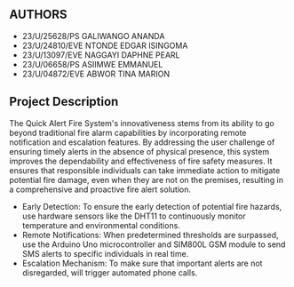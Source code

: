 ## AUTHORS 
- 23/U/25628/PS GALIWANGO ANANDA 
- 23/U/24810/EVE NTONDE EDGAR ISINGOMA 
- 23/U/13097/EVE NAGGAYI DAPHNE PEARL 
- 23/U/06658/PS ASIIMWE EMMANUEL 
- 23/U/04872/EVE ABWOR TINA MARION 

## Project Description
The Quick Alert Fire System's innovativeness stems from its ability to go beyond traditional fire alarm capabilities by incorporating remote notification and escalation features. By addressing the user challenge of ensuring timely alerts in the absence of physical presence, this system improves the dependability and effectiveness of fire safety measures. It ensures that responsible individuals can take immediate action to mitigate potential fire damage, even when they are not on the premises, resulting in a comprehensive and proactive fire alert solution.

- Early Detection: To ensure the early detection of potential fire hazards,  use hardware sensors like the DHT11 to continuously monitor temperature and environmental conditions.
- Remote Notifications: When predetermined thresholds are surpassed, use the Arduino Uno microcontroller and SIM800L GSM module to send SMS alerts to specific individuals in real time.
- Escalation Mechanism: To make sure that important alerts are not disregarded,  will trigger automated phone calls.


